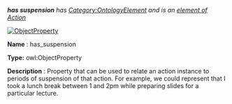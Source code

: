 ___has suspension__ 
 has
 [Category:OntologyElement](../../Category/OntologyElement "Category:OntologyElement") 
 and is an
 [element of](../../Property/ElementOf "Property:ElementOf") 
[Action](../../Submissions/Action "Submissions:Action")_




  





[![ObjectProperty](../../images/thumb/c/c3/ObjectProperty.gif/45px-ObjectProperty.gif)](../../Image/ObjectProperty.gif "ObjectProperty")


__Name__ 
 : has\_suspension
 



__Type:__ 
 owl:ObjectProperty
 



__Description__ 
 : Property that can be used to relate an action instance to periods of suspension of that action. For example, we could represent that I took a lunch break between 1 and 2pm while preparing slides for a particular lecture.